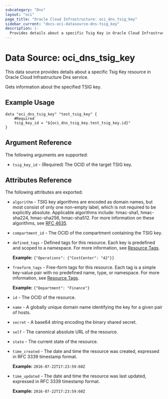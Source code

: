 ```yaml
---
subcategory: "Dns"
layout: "oci"
page_title: "Oracle Cloud Infrastructure: oci_dns_tsig_key"
sidebar_current: "docs-oci-datasource-dns-tsig_key"
description: |-
  Provides details about a specific Tsig Key in Oracle Cloud Infrastructure Dns service
---
```


# Data Source: oci_dns_tsig_key
This data source provides details about a specific Tsig Key resource in Oracle Cloud Infrastructure Dns service.

Gets information about the specified TSIG key.


## Example Usage

```hcl
data "oci_dns_tsig_key" "test_tsig_key" {
	#Required
	tsig_key_id = "${oci_dns_tsig_key.test_tsig_key.id}"
}
```

## Argument Reference

The following arguments are supported:

* `tsig_key_id` - (Required) The OCID of the target TSIG key.


## Attributes Reference

The following attributes are exported:

* `algorithm` - TSIG key algorithms are encoded as domain names, but most consist of only one non-empty label, which is not required to be explicitly absolute. Applicable algorithms include: hmac-sha1, hmac-sha224, hmac-sha256, hmac-sha512. For more information on these algorithms, see [RFC 4635](https://tools.ietf.org/html/rfc4635#section-2). 
* `compartment_id` - The OCID of the compartment containing the TSIG key.
* `defined_tags` - Defined tags for this resource. Each key is predefined and scoped to a namespace. For more information, see [Resource Tags](https://docs.cloud.oracle.com/iaas/Content/General/Concepts/resourcetags.htm).

	 **Example:** `{"Operations": {"CostCenter": "42"}}` 
* `freeform_tags` - Free-form tags for this resource. Each tag is a simple key-value pair with no predefined name, type, or namespace. For more information, see [Resource Tags](https://docs.cloud.oracle.com/iaas/Content/General/Concepts/resourcetags.htm).

	 **Example:** `{"Department": "Finance"}` 
* `id` - The OCID of the resource.
* `name` - A globally unique domain name identifying the key for a given pair of hosts.
* `secret` - A base64 string encoding the binary shared secret.
* `self` - The canonical absolute URL of the resource.
* `state` - The current state of the resource.
* `time_created` - The date and time the resource was created, expressed in RFC 3339 timestamp format.

	**Example:** `2016-07-22T17:23:59:60Z` 
* `time_updated` - The date and time the resource was last updated, expressed in RFC 3339 timestamp format.

	**Example:** `2016-07-22T17:23:59:60Z` 

